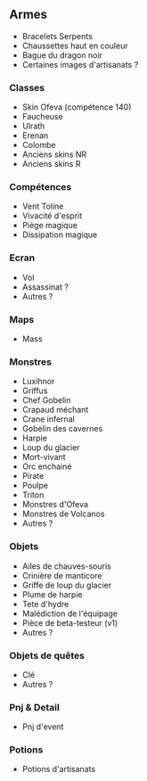## Armes

- Bracelets Serpents
- Chaussettes haut en couleur
- Bague du dragon noir
- Certaines images d'artisanats ?

### Classes

- Skin Ofeva (compétence 140)
- Faucheuse
- Ulrath
- Erenan
- Colombe
- Anciens skins NR
- Anciens skins R

### Compétences

- Vent Toline
- Vivacité d'esprit
- Piège magique
- Dissipation magique

### Ecran

- Vol
- Assassinat ?
- Autres ?

### Maps

- Mass

### Monstres

- Luxihnor
- Griffus
- Chef Gobelin
- Crapaud méchant
- Crane infernal
- Gobelin des cavernes
- Harpie
- Loup du glacier
- Mort-vivant
- Orc enchainé
- Pirate
- Poulpe
- Triton
- Monstres d'Ofeva
- Monstres de Volcanos
- Autres ?

### Objets

- Ailes de chauves-souris
- Crinière de manticore
- Griffe de loup du glacier
- Plume de harpie
- Tete d'hydre
- Malédiction de l'équipage
- Pièce de beta-testeur (v1)
- Autres ?

### Objets de quêtes

- Clé
- Autres ?

### Pnj & Detail

- Pnj d'event

### Potions

- Potions d'artisanats
